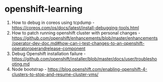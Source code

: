 # openshift-learning

1. How to debug in coreos using tcpdump - https://coreos.com/os/docs/latest/install-debugging-tools.html
2. How to patch running openshift cluster with personal changes - https://github.com/openshift/enhancements/blob/master/enhancements/operator-dev-doc.md#how-can-i-test-changes-to-an-openshift-operatoroperandrelease-component
3. Debug Openshift installation failure - https://github.com/openshift/installer/blob/master/docs/user/troubleshooting.md
4. Node bootstrap - https://blog.openshift.com/enabling-openshift-4-clusters-to-stop-and-resume-cluster-vms/
